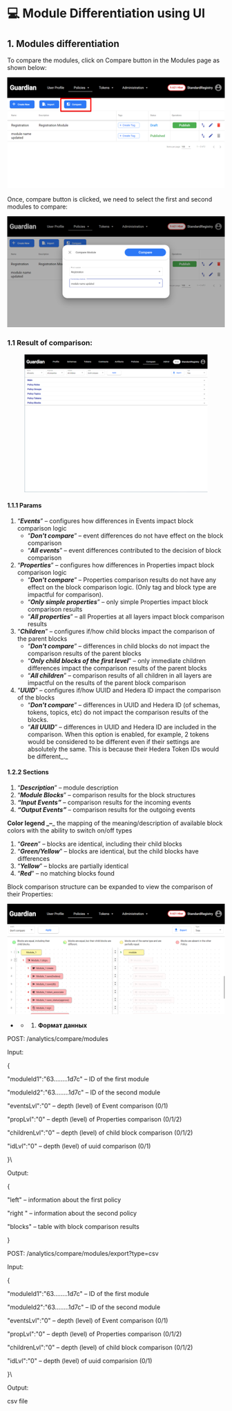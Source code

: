 # 💻 Module Differentiation using UI

## 1. **Modules differentiation**

To compare the modules, click on Compare button in the Modules page as shown below:

![image2.png](<../../../../../.gitbook/assets/0 (1).png>)

Once, compare button is clicked, we need to select the first and second modules to compare:

![image3.png](<../../../../../.gitbook/assets/1 (1).png>)

### 1.1 Result of comparison:

<figure><img src="../../../../../.gitbook/assets/2 (1).png" alt=""><figcaption></figcaption></figure>

#### **1.1.1 Params**

1. “_**Events**_” – configures how differences in Events impact block comparison logic
   * “_**Don't compare**_” – event differences do not have effect on the block comparison
   * “_**All events**_” – event differences contributed to the decision of block comparison
2. “_**Properties**_” – configures how differences in Properties impact block comparison logic
   * “_**Don't compare**_” – Properties comparison results do not have any effect on the block comparison logic. (Only tag and block type are impactful for comparison).
   * “_**Only simple properties**_” – only simple Properties impact block comparison results
   * “_**All properties**_” – all Properties at all layers impact block comparison results
3. “_**Children**_” – configures if/how child blocks impact the comparison of the parent blocks
   * “_**Don't compare**_” – differences in child blocks do not impact the comparison results of the parent blocks
   * “_**Only child blocks of the first level**_” – only immediate children differences impact the comparison results of the parent blocks
   * “_**All children**_” – comparison results of all children in all layers are impactful on the results of the parent block comparison
4. “_**UUID**_” – configures if/how UUID and Hedera ID impact the comparison of the blocks
   * “_**Don't compare**_” – differences in UUID and Hedera ID (of schemas, tokens, topics, etc) do not impact the comparison results of the blocks.
   * “_**All UUID**_” – differences in UUID and Hedera ID are included in the comparison. When this option is enabled, for example, 2 tokens would be considered to be different even if their settings are absolutely the same. This is because their Hedera Token IDs would be different_._

#### **1.2.2 Sections**

1. “_**Description**_” – module description
2. “_**Module Blocks**_” – comparison results for the block structures
3. _**“Input Events”**_ – comparison results for the incoming events
4. _**“Output Events”**_ – comparison results for the outgoing events

**Color legend **_**–**_ the mapping of the meaning/description of available block colors with the ability to switch on/off types

1. “_**Green**_” – blocks are identical, including their child blocks
2. “_**Green/Yellow**_” – blocks are identical, but the child blocks have differences
3. “_**Yellow**_” – blocks are partially identical
4. “_**Red**_” – no matching blocks found

Block comparison structure can be expanded to view the comparison of their Properties:

![image4.png](<../../../../../.gitbook/assets/3 (1).png>)

*
  *
    1. **Формат данных**

POST: /analytics/compare/modules

Input:

{

"moduleId1":"63……..1d7c" – ID of the first module

"moduleId2":"63……..1d7c" – ID of the second module

"eventsLvl":"0" – depth (level) of Event comparison (0/1)

"propLvl":"0" – depth (level) of Properties comparison (0/1/2)

"childrenLvl":"0" – depth (level) of child block comparison (0/1/2)

"idLvl":"0" – depth (level) of uuid comparison (0/1)

}\


Output:

{

"left" – information about the first policy

"right " – information about the second policy

"blocks" – table with block comparison results

}

POST: /analytics/compare/modules/export?type=csv

Input:

{

"moduleId1":"63……..1d7c" – ID of the first module

"moduleId2":"63……..1d7c" – ID of the second module

"eventsLvl":"0" – depth (level) of Event comparison (0/1)

"propLvl":"0" – depth (level) of Properties comparison (0/1/2)

"childrenLvl":"0" – depth (level) of child block comparison (0/1/2)

"idLvl":"0" – depth (level) of uuid comparision (0/1)

}\


Output:

сsv file
